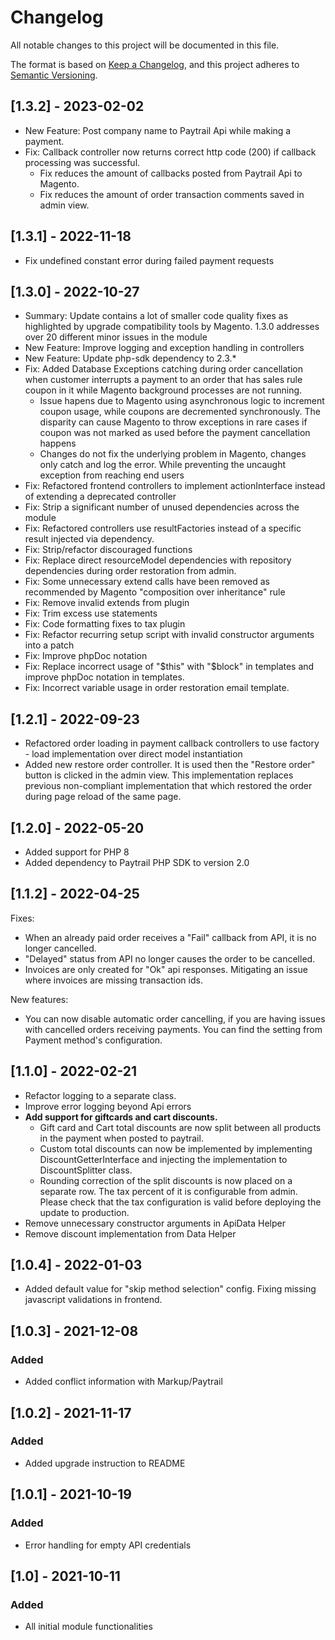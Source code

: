 # Changelog
All notable changes to this project will be documented in this file.

The format is based on [Keep a Changelog](https://keepachangelog.com/en/1.0.0/),
and this project adheres to [Semantic Versioning](https://semver.org/spec/v2.0.0.html).
## [1.3.2] - 2023-02-02
- New Feature: Post company name to Paytrail Api while making a payment.
- Fix: Callback controller now returns correct http code (200) if callback processing was successful.
  - Fix reduces the amount of callbacks posted from Paytrail Api to Magento.
  - Fix reduces the amount of order transaction comments saved in admin view.

## [1.3.1] - 2022-11-18
- Fix undefined constant error during failed payment requests

## [1.3.0] - 2022-10-27
- Summary: Update contains a lot of smaller code quality fixes as highlighted by upgrade compatibility tools by Magento. 1.3.0 addresses over 20 different minor issues in the module
- New Feature: Improve logging and exception handling in controllers
- New Feature: Update php-sdk dependency to 2.3.*
- Fix: Added Database Exceptions catching during order cancellation when customer interrupts a payment to an order that has sales rule coupon in it while Magento background processes are not running. 
  - Issue hapens due to Magento using asynchronous logic to increment coupon usage, while coupons are decremented synchronously. The disparity can cause Magento to throw exceptions in rare cases if coupon was not marked as used before the payment cancellation happens
  - Changes do not fix the underlying problem in Magento, changes only catch and log the error. While preventing the uncaught exception from reaching end users 
- Fix: Refactored frontend controllers to implement actionInterface instead of extending a deprecated controller
- Fix: Strip a significant number of unused dependencies across the module
- Fix: Refactored controllers use resultFactories instead of a specific result injected via dependency.
- Fix: Strip/refactor discouraged functions
- Fix: Replace direct resourceModel dependencies with repository dependencies during order restoration from admin.
- Fix: Some unnecessary extend calls have been removed as recommended by Magento "composition over inheritance" rule
- Fix: Remove invalid extends from plugin
- Fix: Trim excess use statements
- Fix: Code formatting fixes to tax plugin
- Fix: Refactor recurring setup script with invalid constructor arguments into a patch
- Fix: Improve phpDoc notation
- Fix: Replace incorrect usage of "$this" with "$block" in templates and improve phpDoc notation in templates.
- Fix: Incorrect variable usage in order restoration email template.

## [1.2.1] - 2022-09-23
- Refactored order loading in payment callback controllers to use factory - load implementation over direct model instantiation
- Added new restore order controller. It is used then the "Restore order" button is clicked in the admin view. This implementation replaces previous non-compliant implementation that which restored the order during page reload of the same page.

## [1.2.0] - 2022-05-20
- Added support for PHP 8
- Added dependency to Paytrail PHP SDK to version 2.0

## [1.1.2] - 2022-04-25
Fixes:
- When an already paid order receives a "Fail" callback from API, it is no longer cancelled.
- "Delayed" status from API no longer causes the order to be cancelled.
- Invoices are only created for "Ok" api responses. Mitigating an issue where invoices are missing transaction ids.

New features:
- You can now disable automatic order cancelling, if you are having issues with cancelled orders receiving payments. You can find the setting from Payment method's configuration.

## [1.1.0] - 2022-02-21
- Refactor logging to a separate class.
- Improve error logging beyond Api errors
- **Add support for giftcards and cart discounts.**
  - Gift card and Cart total discounts are now split between all products in the payment when posted to paytrail.
  - Custom total discounts can now be implemented by implementing DiscountGetterInterface and injecting the
  implementation to DiscountSplitter class.
  - Rounding correction of the split discounts is now placed on a separate row. The tax percent of it is configurable 
  from admin. Please check that the tax configuration is valid before deploying the update to production.
- Remove unnecessary constructor arguments in ApiData Helper
- Remove discount implementation from Data Helper

## [1.0.4] - 2022-01-03
- Added default value for "skip method selection" config. Fixing missing javascript validations in frontend.

## [1.0.3] - 2021-12-08
### Added
- Added conflict information with Markup/Paytrail

## [1.0.2] - 2021-11-17
### Added
- Added upgrade instruction to README

## [1.0.1] - 2021-10-19
### Added
- Error handling for empty API credentials

## [1.0] - 2021-10-11
### Added
- All initial module functionalities
